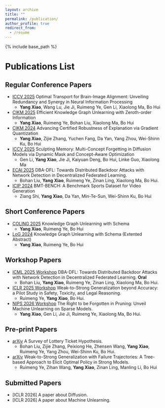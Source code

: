 ```yaml
---
layout: archive
title: ""
permalink: /publication/
author_profile: true
redirect_from:
  - /resume
---
```


{% include base_path %}

Publications List
======
## Regular Conference Papers
* [ICCV 2025](https://arxiv.org/abs/2503.10663) Optimal Transport for Brain-Image Alignment: Unveiling Redundancy and Synergy in Neural Information Processing
  *  <b>Yang Xiao</b>, Wang Lu, Jie Ji, Ruimeng Ye, Gen Li, Xiaolong Ma, Bo Hui
* [CIKM 2025](https://arxiv.org/abs/2508.14013) Efficient Knowledge Graph Unlearning with Zeroth-order Information
  *  <b>Yang Xiao</b>, Ruimeng Ye, Bohan Liu, Xiaolong Ma, Bo Hui
* [CIKM 2024](https://dl.acm.org/doi/abs/10.1145/3627673.3679650) Advancing Certified Robustness of Explanation via Gradient Quantization
  * <b>Yang Xiao</b>, Zijie Zhang, Yuchen Fang, Da Yan, Yang Zhou, Wei-Shinn Ku, Bo Hui
* [ICCV 2025](https://arxiv.org/abs/2504.09039) Sculpting Memory: Multi-Concept Forgetting in Diffusion Models via Dynamic Mask and Concept-Aware Optimization
  *  Gen Li, <b>Yang Xiao</b>, Jie Ji, Kaiyuan Deng, Bo Hui, Linke Guo, Xiaolong Ma
* [ECAI 2025](https://arxiv.org/abs/2501.15005) DBA-DFL: Towards Distributed Backdoor Attacks with Network Detection in Decentralized Federated Learning. 
  * Bohan Liu, <b>Yang Xiao</b>, Ruimeng Ye, Zinan Ling, Xiaolong Ma, Bo Hui.
* [ICIP 2024](https://ieeexplore.ieee.org/abstract/document/10647534) BMT-BENCH: A Benchmark Sports Dataset for Video Generation
  * Ziang Shi, <b>Yang Xiao</b>, Da Yan, Min-Te-Sun, Wei-Shinn Ku, Bo Hui
 
## Short Conference Papers
* [COLING 2025](https://aclanthology.org/2025.coling-main.238/) Knowledge Graph Unlearning with Schema 
  * <b>Yang Xiao</b>, Ruimeng Ye, Bo Hui
* [LoG 2024](https://openreview.net/pdf?id=y8RGPFy6MX) Knowledge Graph Unlearning with Schema (Extented Abstract)
  * <b>Yang Xiao</b>, Ruimeng Ye, Bo Hui

## Workshop Papers
* [ICML 2025 Workshop](https://arxiv.org/abs/2501.15005) DBA-DFL: Towards Distributed Backdoor Attacks with Network Detection in Decentralized Federated Learning. <b>Oral</b>
  * Bohan Liu, <b>Yang Xiao</b>, Ruimeng Ye, Zinan Ling, Xiaolong Ma, Bo Hui.
* [ICLR 2025 Workshop](https://arxiv.org/abs/2410.12621) Weak-to-Strong Generalization beyond Accuracy: a Pilot Study in Safety, Toxicity, and Legal Reasoning. 
  * Ruimeng Ye, <b>Yang Xiao</b>, Bo Hui.
* [NIPS 2026 Workshop](https://arxiv.org/abs/2507.18725) The Right to be Forgotten in Pruning: Unveil Machine Unlearning on Sparse Models.
  * <b>Yang Xiao</b>, Gen Li, Jie Ji, Ruimeng Ye, Xiaolong Ma, Bo Hui.
 
## Pre-print Papers
* [arXiv](https://arxiv.org/abs/2403.04861) A Survey of Lottery Ticket Hypothesis.
  * Bohan Liu, Zijie Zhang, Peixiong He, Zhensen Wang, <b>Yang Xiao</b>, Ruimeng Ye, Yang Zhou, Wei-Shinn Ku, Bo Hui.
* [arXiv](https://arxiv.org/abs/2507.18858) Weak-to-Strong Generalization with Failure Trajectories: A Tree-based Approach to Elicit Optimal Policy in Strong Models.
  * Ruimeng Ye, Zihan Wang, <b>Yang Xiao</b>, Zinan Ling, Manling Li, Bo Hui

## Submitted Papers
* [ICLR 2026] A paper about Diffusion.
* [ICLR 2026] A paper about Machine Unlearning.

